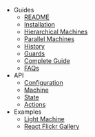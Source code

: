 - Guides
  - [README](README.md)
  - [Installation](guides/installation.md)
  - [Hierarchical Machines](guides/hierarchical.md)
  - [Parallel Machines](guides/parallel.md)
  - [History](guides/history.md)
  - [Guards](guides/guards.md)
  - [Complete Guide](guides/complete.md)
  - [FAQs](guides/faqs.md)
- API
  - [Configuration](api/config.md)
  - [Machine](api/machine.md)
  - [State](api/state.md)
  - [Actions](api/actions.md)
- Examples
  - [Light Machine](examples/light.md)
  - [React Flickr Gallery](examples/gallery.md)
